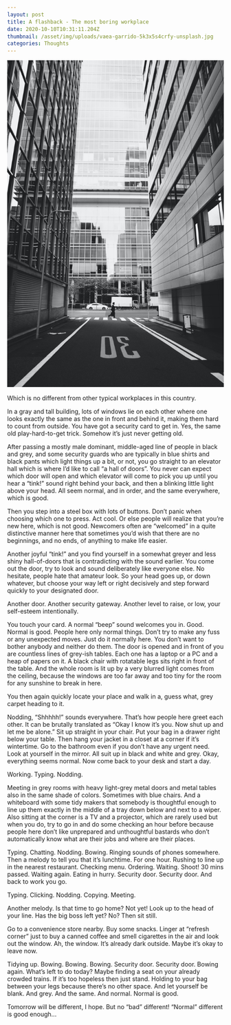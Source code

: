 ```yaml
---
layout: post
title: A flashback - The most boring workplace
date: 2020-10-10T10:31:11.204Z
thumbnail: /asset/img/uploads/vaea-garrido-5k3x5s4crfy-unsplash.jpg
categories: Thoughts
---
```

![](/asset/img/uploads/vaea-garrido-5k3x5s4crfy-unsplash.jpg)

Which is no different from other typical workplaces in this country.


In a gray and tall building, lots of windows lie on each other where one looks exactly the same as the one in front and behind it, making them hard to count from outside. 
You have got a security card to get in. Yes, the same old play-hard-to-get trick. Somehow it’s just never getting old. 

After passing a mostly male dominant, middle-aged line of people in black and grey, and some security guards who are typically in blue shirts and black pants which light things up a bit, or not, you go straight to an elevator hall which is where I’d like to call “a hall of doors”. You never can expect which door will open and which elevator will come to pick you up until you hear a “tink!” sound right behind your back, and then a blinking little light above your head. All seem normal, and in order, and the same everywhere, which is good.


Then you step into a steel box with lots of buttons. Don’t panic when choosing which one to press. Act cool. Or else people will realize that you’re new here, which is not good. Newcomers often are “welcomed” in a quite distinctive manner here that sometimes you’d wish that there are no beginnings, and no ends, of anything to make life easier. 


Another joyful “tink!” and you find yourself in a somewhat greyer and less shiny hall-of-doors that is contradicting with the sound earlier. You come out the door, try to look and sound deliberately like everyone else. No hesitate, people hate that amateur look. So your head goes up, or down whatever, but choose your way left or right decisively and step forward quickly to your designated door.


Another door. Another security gateway. Another level to raise, or low, your self-esteem intentionally. 


You touch your card. A normal “beep” sound welcomes you in. Good. Normal is good. People here only normal things. Don’t try to make any fuss or any unexpected moves. Just do it normally here. You don’t want to bother anybody and neither do them.
The door is opened and in front of you are countless lines of grey-ish tables. Each one has a laptop or a PC and a heap of papers on it. A black chair with rotatable legs sits right in front of the table. And the whole room is lit up by a very blurred light comes from the ceiling, because the windows are too far away and too tiny for the room for any sunshine to break in here.


You then again quickly locate your place and walk in a, guess what, grey carpet heading to it. 


Nodding, “Shhhhh!” sounds everywhere. That’s how people here greet each other. It can be brutally translated as “Okay I know it’s you. Now shut up and let me be alone.”
Sit up straight in your chair. Put your bag in a drawer right below your table. Then hang your jacket in a closet at a corner if it’s wintertime. Go to the bathroom even if you don’t have any urgent need. Look at yourself in the mirror. All suit up in black and white and grey. Okay, everything seems normal. Now come back to your desk and start a day.


Working. Typing. Nodding.

Meeting in grey rooms with heavy light-grey metal doors and metal tables also in the same shade of colors. Sometimes with blue chairs. And a whiteboard with some tidy makers that somebody is thoughtful enough to line up them exactly in the middle of a tray down below and next to a wiper. Also sitting at the corner is a TV and a projector, which are rarely used but when you do, try to go in and do some checking an hour before because people here don’t like unprepared and unthoughtful bastards who don’t automatically know what are their jobs and where are their places.


Typing. Chatting. Nodding. Bowing. Ringing sounds of phones somewhere. Then a melody to tell you that it’s lunchtime. For one hour.
Rushing to line up in the nearest restaurant. Checking menu. Ordering. Waiting. Shoot! 30 mins passed. Waiting again. Eating in hurry. Security door. Security door. And back to work you go.


Typing. Clicking. Nodding. Copying. Meeting. 

Another melody. Is that time to go home? Not yet! Look up to the head of your line. Has the big boss left yet? No? Then sit still.


Go to a convenience store nearby. Buy some snacks. Linger at “refresh corner” just to buy a canned coffee and smell cigarettes in the air and look out the window. Ah, the window. It’s already dark outside. Maybe it’s okay to leave now.


Tidying up. Bowing. Bowing. Bowing. Security door. Security door. Bowing again.
What’s left to do today? Maybe finding a seat on your already crowded trains. If it’s too hopeless then just stand. Holding to your bag between your legs because there’s no other space. And let yourself be blank. And grey. And the same. And normal. Normal is good.


Tomorrow will be different, I hope. 
But no “bad” different! “Normal” different is good enough...